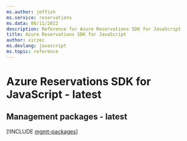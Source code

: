```yaml
---
ms.author: jeffish
ms.service: reservations
ms.data: 08/11/2022
description: Reference for Azure Reservations SDK for JavaScript
title: Azure Reservations SDK for JavaScript
author: xirzec
ms.devlang: javascript
ms.topic: reference
---
```

# Azure Reservations SDK for JavaScript - latest

## Management packages - latest
[!INCLUDE [mgmt-packages](reservations-mgmt-index.md)]